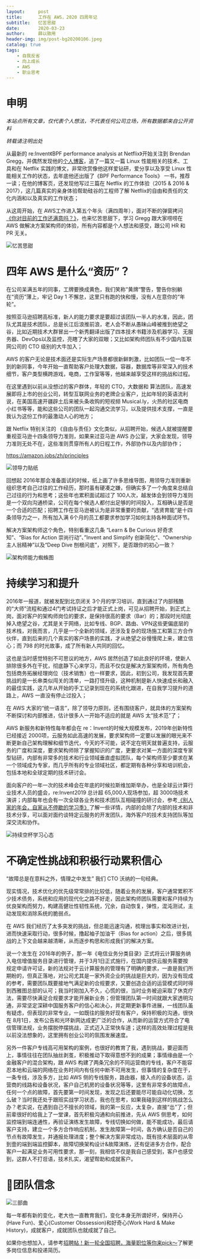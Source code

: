 ```yaml
---
layout:     post
title:      工作在 AWS，2020 四周年记
subtitle:   忆苦思甜
date:       2020-03-23
author:     薛以致用
header-img: img/post-bg20200106.jpeg
catalog: true
tags:
    - 自我反省
    - 向上成长
    - AWS
    - 职业思考
---
```

# 申明


_本站点所有文章，仅代表个人想法，不代表任何公司立场，所有数据都来自公开资料_

*转载请注明出处*

从最新的 re:Invent《BPF performance analysis at Netflix》开始关注到 Brendan Gregg，并偶然发现他的[个人博客](http://www.brendangregg.com/)，追了一篇又一篇 Linux 性能相关的技术、工具和在 Netflix 实践的博文，非常欣赏像他这样爱钻研，爱分享以及享受 Linux 性能相关工作的状态，去年底他还出版了《BPF Performance Tools》 一书，推荐一读；在他的博客页，还发现他写过三篇在 Netflix 的工作体验（2015 & 2016 & 2017），这几篇真实的亲身体验帮助硅谷的工程师了解 Netflix的自由和责任的文化内涵和以及真实的工作状态；

从这周开始，在 AWS工作进入第五个年头（满四周年），面对不断的弹窗拷问[《你对目前的工作还满意吗？》](https://mp.weixin.qq.com/s?__biz=MzU3Mzg1Njk0Ng==&mid=2247484199&idx=1&sn=07a237f93033e19ef348945dd9f96f2f&chksm=fd3a0efaca4d87ec03d3e3a5685e8c1a6dd969dbf41f3d61b6eb02d4a628f482675136383d20&token=416817766&lang=zh_CN#rd)，也来忆苦思甜下，学习 Gregg 跟大家唠唠在 AWS 做解决方案架构师的体验，所有内容都是个人想法和感受，跟公司 HR 和 PR 无关。

![忆苦思甜]({{site.image-srv}}/img/20200322/3.png)

# 四年 AWS 是什么“资历”？

在公司呆满五年的同事，工牌要换成黄色，我们笑称”黄牌“警告，警告你别躺在“资历”薄上，牢记 Day 1 不懈怠，这里只有跑的快和慢，没有人在意你的“年轮”。

按照亚马逊招聘高标准，新人的能力要求是要超过该团队一半人的水准，因此，团队尤其是技术团队，总是长江后浪推前浪，老人会不断从愚昧山峰被推到绝望之谷，比如近期技术大群冒出一个新秀翻译出版了四本技术书籍涉及机器学习、无服务器、DevOps以及监控，亮瞎了大家的双眼；又比如架构师团队有不少国内互联网公司的 CTO 级别的大牛加入；

AWS 的客户无论是技术面还是实际生产场景都很新鲜刺激，比如团队一位一年不到的新同事，今年开始一直帮助客户处理大数据，容器，数据库等非常深入的技术细节，客户类型横跨游戏，电商，工作室等等，他越来越享受这样的挑战和过程。

在这里遇到以前从没想过的客户群体，年轻的 CTO，大数据和 算法团队，高速发展即将上市的创业公司，转型互联网业务的老牌企业客户，比如年轻的英语流利说，在美国高速开疆辟土后来被头条收购的短视频 Musical.ly，火热的社区电商小红书等等，能和这些公司的团队一起沟通交流学习，以及提供技术支撑，一直是我认为这份工作的最激动人心的地方；

跟 Netflix 特别关注的 《自由与责任》文化类似，从招聘开始，候选人就被提醒要重视亚马逊十四条领导力准则，如果来过亚马逊 AWS 办公室，大家会发现，领导力准则无处不在，这些准则贯穿所有人的日程工作，外部协作以及内部协作；

https://amazon.jobs/zh/principles 

![领导力贴纸]({{site.image-srv}}/img/20200322/1.png)

回想起 2016年那会准备面试的时候，纸上画了许多思维导图，用领导力准则重新组织思考自己过往的工作经历，那时虽有硬凑之嫌，但确实多了一个角度来总结自己过往的行为和思考；这些年也累积面试超过了 100人次，越发体会到领导力准则是一个双向沟通桥梁，公司在每个候选人都付出足够的时间投入，互相确认是否是一个合适的匹配；招聘工作在亚马逊被认为是非常重要的贡献，“选贤育能”是十四条领导力之一，所有加入满 6个月的员工都要求参加学习如何主持各种面试环节。

解决方案架构师这个角色，特别看重这几条 “Learn & Be Curious 好奇求知”、“Bias for Action 崇尚行动”、”Invent and Simplify 创新简化“、“Ownership 主人翁精神”以及“Deep Dive 刨根问底”，对照下，是否跟你的初心一致？

![架构师能力蜘蛛图]({{site.image-srv}}/img/20200322/4.png)

# 持续学习和提升

2016年一报道，就被发配到北京闭关 3个月的学习培训，直到通过了内部残酷的“大师”流程和通过4门考试持证之后才能正式上岗，可见从招聘开始，到正式上岗，面对客户的架构师岗位的要求，是保持很高的要求（Bar）的；那段时光彻底掉入绝望之谷，尤其是关于网络，比如专线、BGP、路由、VPN这些更偏底层的技术栈，对我而言，几乎是一个全新的领域，还涉及复杂的现场施工和第三方合作伙伴，直到后来的几个真实的客户场景的实践，才从绝望之谷慢慢爬上来，建立信心；而 798 的时光故事，成了所有新人共同的回忆。

这也是当时感觉特别不可思议的地方，AWS 居然创造了如此良好的环境，使新人排除很多外在干扰，彻底静下心来学习，而且不仅仅是解决方案架构师，所有角色包括商务拓展经理岗位（技术销售）也一样要求，因此，初到公司，我发现首先要挑战的是一长串类似闯关的清单，一路打怪升级，这种机制是新人快速成长和融入的最佳实践，这几年从开始的手工记录到现在的系统化跟进，在自我学习提升的道路上，AWS 一直没有停止过投入；

在 AWS 大家的“统一语言”，除了领导力原则，还有围绕客户，就具体的方案架构不断探讨和内部推进，估计很多人一开始不适应的就是 AWS 太“技术范”了；

AWS 新服务和新特性每年都会在 re：Invent的时候大规模发布，2019年创新特性已经接近 2000项，云服务如此高速的发展，要求架构师一定要以发展的眼光来不断更新自己架构理解和细节迭代，今天的不可能，说不定在明天就普遍支持，云服务的广度和深度，要求架构师除了掌握知识的广度，更要求对某一方面的深度专家型钻研，内部有非常多的技术和行业领域垂直虚拟团队，每个架构师至少要求在某一个领域成为专家，而几乎所有的专业领域社区，都定期有各种分享和培训机会，包括本地和全球定期的技术研讨会。

面向客户的一年一次的技术峰会在年底的时候拉斯维加斯举办，也是全球云计算行业技术人员的盛会，re:Invent2019 总计超 65,000人现场参加，超 3000场技术演讲；内部每年也会有一次全球各业务和技术团队互相碰撞的研讨会，参考[《别人家的年会，自家从不停歇的学习季》](https://mp.weixin.qq.com/s?__biz=MzU3Mzg1Njk0Ng==&mid=2247484128&idx=1&sn=7b6253cd9845c5a165e8fb36b4540d9c&chksm=fd3a0f3dca4d862ba0d754fcf20a93d3410b044382e49208e1b9f45f65b642d97da343425824&token=416817766&lang=zh_CN#rd)了解一些详情，内部的会除了内部的技术和非技术分享，可以面对面约谈特定云服务的开发团队，海外客户的技术支持团队等加深交流和协作。

![持续空杯学习心态]({{site.image-srv}}/img/20200322/5.png)

# 不确定性挑战和积极行动累积信心

“故障总是在意料之外，情理之中发生” 我们 CTO 沃纳的一句经典。

现实情况，技术优化的优先级常常排的比较低，随着业务的发展，客户通常累积不少技术债务，系统和应用的现代化之路不好走，因此架构师团队需要和客户持续为优良架构而努力，构建高健壮性韧性系统，冗余，自动恢复，弹性，混沌测试，主动发现和消除系统的脆弱点。

在 AWS 我们经历了太多突发的挑战，但总能迅速沟通，梳理出事实和改进计划，进而快速采取行动，很多时候，撸起袖子加油干（Bias for action）之后，很多挑战的上下文会越来越清晰，从而逐步构思和形成我们的解决方案。

说一个发生在 2016年的例子，那一年《电信业务分类目录》正式将云计算服务纳入电信增值服务目录进行管理，并于3月1日正式施行，在国内提供云服务需要按规定申请许可证，新的法规对于云计算服务的管理有了明确的要求，一直是我们所期盼的，但真正落地，对公司尤其是一家外资企业的挑战是巨大的，因为没有现成的参考，需要团队既要接地气满足新的合规要求，又要创造合适的运营模式同时得到西雅图总部的认可；我当时刚加入不久，心慌的很，当时业务被迫采取了休克疗法，需要尽快满足合规要求才能开展新业务；但管理团队第一时间就跟大家透明沟通，非常坚定深耕中国服务客户的信心和决心，并定期更新事件进展，一线团队虽有疑虑，但表现的非常专业，一如既往的服务好现有客户，保持积极的沟通，很快在 8月1日，发布公告和光环新网达成更广泛的合作，从而新的运营方式符合了电信管理法规，业务摆脱停摆挑战，正式迈入正常快车道；这样的高效处理过程是我以前没法想象的，这里拥有创业公司的氛围发展速度。

另外一件客户专线高可用架构的案例，也很好的教育了我，遇到挑战，要迎面而上，事情往往在团队抽丝剥茧，积极推动下取得意想不到的成果；事情缘由是一个金融客户的混合架构，跟 AWS 构建了两条冗余的不同运营商的专线，客户不能容忍本地和云端的网络在业务时间内有任何中断不可用发生，但事情的复杂度在于，一条专线，涉及多方，比如 AWS 侧的专线服务，路由器，接入点的设备状态，运营商的线路和设备状况，客户自己机房的设备状况等等，这里有非常多的故障点，任何一个点的故障，首先要第一时间发现，发现之后还要能尽可能自动化切换，怎么破？当时我还处于跟班实战学习状态，我也在思考，如果我碰到这样的挑战怎么办？老实说，在遇到自己不擅长的领域，我的第一反应，太复杂，直接“怂”了；但前辈很好的给我上了一堂课，首先积极沟通和向前推进，先从 AWS 侧思考，如何监控端到端连通性，再验证演练发生故障，专线切换如何做，能不能成功，最后请客户支持，建立一个多方合作响应机制，发生故障第一时间，各方确认是否自己的节点有故障发生，并通报处理进度；整个解决方案非常成功，既有技术层面的从零到壹的端到端监控脚本，故障切换架构设计&故障演练，还有促进多方合作，配合客户一起满足业务可用性要求，那一刻，我相信不仅是我自己感受到，客户也感受到，这群人不打诳语，技术扎实，渴望帮助和成就客户。


# 团队信念

![三部曲]({{site.image-srv}}/img/20200322/2.png)

每一年都有新的变化，老大也一直教育我们，变化本身无所谓好坏，保持开心(Have Fun)、爱心(Customer Obssession)和好奇心(Work Hard & Make History)，成就客户，成就团队也就成就了自己。

如果你也想加入，请参考[招聘帖！新一轮全国招聘，海量职位等你来pick～](https://mp.weixin.qq.com/s/PfY9Eg765kaUBvR48h8kzQ)了解更多岗位信息和投递简历。